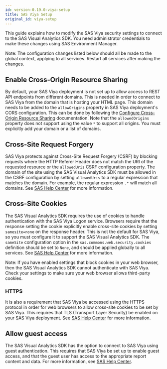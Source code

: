 ```yaml
---
id: version-0.19.0-viya-setup
title: SAS Viya Setup
original_id: viya-setup
---
```


This guide explains how to modify the SAS Viya security settings to connect to the SAS Visual Analytics SDK. You need administrator credentials to make these changes using SAS Environment Manager.

Note: The configuration changes listed below should all be made to the global context, applying to all services. Restart all services after making the changes.

## Enable Cross-Origin Resource Sharing

By default, your SAS Viya deployment is not set up to allow access to REST API endpoints from different domains. This is
needed in order to connect to SAS Viya from the domain that is hosting your HTML page. This domain needs to be added to the
`allowOrigins` property in SAS Viya deployment's CORS configuration. This can be done by following the <a target="_blank" href="https://documentation.sas.com/?cdcId=sasadmincdc&cdcVersion=default&docsetId=calauthmdl&docsetTarget=p1gq6q7zzt52win1jwhc2b5kuc1z.htm&locale=en#p04ifnaixhf85in1xo7zrr2fgimf">Configure Cross-Origin Resource Sharing</a> documentation. Note that the `allowedOrigins` property does not support using the value `*` to support all origins. You must explicitly add your domain or a list of domains.

## Cross-Site Request Forgery

SAS Viya protects against Cross-Site Request Forgery (CSRF) by blocking requests where the HTTP Referer Header does not match the URI of the requested resource or the `allowedUris` CSRF configuration property. The domain of the site using the SAS Visual Analytics SDK must be allowed in the CSRF configuration by setting `allowedUris` to a regular expression that matches the domain. For example, the regular expression `.*` will match all domains.  See <a target="_blank" href="https://documentation.sas.com/?cdcId=sasadmincdc&cdcVersion=default&docsetId=calconfigref&docsetTarget=p1fejrlg8b007jn1krvvwzy5q7tn.htm#n0nf0wwa3p7mjhn11926x4k9gl72">SAS Help Center</a> for more information.

## Cross-Site Cookies

The SAS Visual Analytics SDK requires the use of cookies to handle authentication with the SAS Viya Logon service. Browsers require that the response setting the cookie explicitly enable cross-site cookies by setting `samesite=none` on the response header. This is not the default for SAS Viya, so you must configure it to support the SAS Visual Analytics SDK. The `sameSite` configuration option in the `sas.commons.web.security.cookies` definition should be set to `None`, and should be applied globally to all services. See <a target="_blank" href="https://documentation.sas.com/?cdcId=sasadmincdc&cdcVersion=default&docsetId=calconfigref&docsetTarget=p1fejrlg8b007jn1krvvwzy5q7tn.htm#p0xav129qcxrytn14y2d8rnhdrlm">SAS Help Center</a> for more information.

Note: If you have enabled settings that block cookies in your web browser, then the SAS Visual Analytics SDK cannot authenticate with SAS Viya. Check your settings to make sure your web browser allows third-party cookies.

### HTTPS
It is also a requirement that SAS Viya be accessed using the HTTPS protocol in order for web browsers to allow cross-site cookies to be set by SAS Viya. This requires that TLS (Transport Layer Security) be enabled on your SAS Viya deployment. See <a target="_blank" href="https://documentation.sas.com/?cdcId=sasadmincdc&cdcVersion=default&docsetId=calencryptmotion&docsetTarget=n1bktkey9qb5z0n14fji0ss0b453.htm#p11136ylabo3k1n1rwctv2xrn8js">SAS Help Center</a> for more information.

## Allow guest access

The SAS Visual Analytics SDK has the option to connect to SAS Viya using guest authentication. This requires that SAS Viya be set up to enable guest access, and that the guest user has access to the appropriate report content and data. For more information, see 
<a target="_blank" href="https://documentation.sas.com/?cdcId=sasadmincdc&cdcVersion=default&docsetId=calauthmdl&docsetTarget=n067qoyrgu1yohn19nq4ehy8o0b3.htm">SAS Help Center</a>.